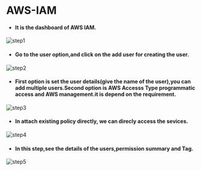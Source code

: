 # AWS-IAM
- #### It is the dashboard of AWS IAM.
![step1](https://user-images.githubusercontent.com/103019032/170975853-eafc742d-1220-4e24-bb00-3259e2851bc0.PNG)
- #### Go to the user option,and click on the add user for creating the user.
![step2](https://user-images.githubusercontent.com/103019032/170975877-29eb9329-8528-4f3e-a0f5-687ab034e403.PNG)
- #### First option is set the user details(give the name of the user),you can add multiple users.Second option is AWS Accesss Type programmatic access and AWS management.it is depend on the requirement.
![step3](https://user-images.githubusercontent.com/103019032/170975920-d441176f-0a78-47a6-99a3-37a288875250.PNG)
- #### In attach existing policy directly, we can direcly access the sevices.
![step4](https://user-images.githubusercontent.com/103019032/170977674-8dcfa8a1-f400-4dd1-9d9f-2373f79a2bc9.PNG)
- #### In this step,see the details of the users,permission summary and Tag.
![step5](https://user-images.githubusercontent.com/103019032/170976524-3d18ed3d-10a1-4c16-86a4-2d94cf89e2f2.PNG)
